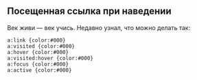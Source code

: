 ## Посещенная ссылка при наведении

Век живи — век учись. Недавно узнал, что можно делать так:
```
a:link {color:#000}
a:visited {color:#000}
a:hover {color:#000}
a:visited:hover {color:#000}
a:focus {color:#000}
a:active {color:#000}
```



